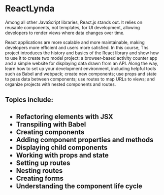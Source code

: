 # ReactLynda

Among all other JavaScript libraries, React.js stands out. It relies on reusable components, not templates, 
for UI development, allowing developers to render views where data changes over time. 

React applications are more scalable and more maintainable, making developers more efficient and users more satisfied. 
In this course, Ths project introduces the history and basics of the React library and show how to use it to create two model project: 
a browser-based activity counter app and a simple website for displaying data drawn from an API. 
Along the way, learn how to set up your development environment, including helpful tools such as Babel and webpack; 
create new components; use props and state to pass data between components; use routes to map URLs to views; and organize 
projects with nested components and routes. 


<h2>Topics include:<h2/>
  <ul>
    <li>Refactoring elements with JSX</li>
    <li>Transpiling with Babel</li>
    <li>Creating components</li>
    <li>Adding component properties and methods</li>
    <li>Displaying child components</li>
    <li>Working with props and state</li>
    <li>Setting up routes</li>
    <li>Nesting routes</li>
    <li>Creating forms</li>
    <li>Understanding the component life cycle</li>  
  </ul>
